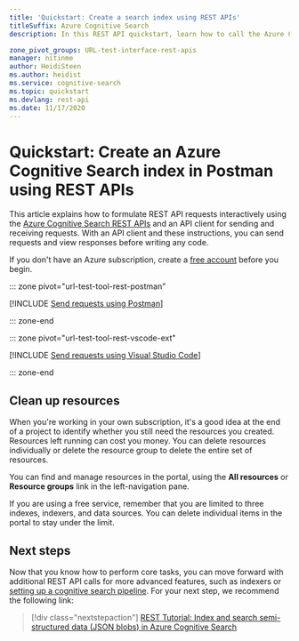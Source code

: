 ```yaml
---
title: 'Quickstart: Create a search index using REST APIs'
titleSuffix: Azure Cognitive Search
description: In this REST API quickstart, learn how to call the Azure Cognitive Search REST APIs using either Postman or Visual Studio Code. 

zone_pivot_groups: URL-test-interface-rest-apis
manager: nitinme
author: HeidiSteen
ms.author: heidist
ms.service: cognitive-search
ms.topic: quickstart
ms.devlang: rest-api
ms.date: 11/17/2020
---
```


# Quickstart: Create an Azure Cognitive Search index in Postman using REST APIs

This article explains how to formulate REST API requests interactively using the [Azure Cognitive Search REST APIs](/rest/api/searchservice) and an API client for sending and receiving requests. With an API client and these instructions, you can send requests and view responses before writing any code.

If you don't have an Azure subscription, create a [free account](https://azure.microsoft.com/free/?WT.mc_id=A261C142F) before you begin.

::: zone pivot="url-test-tool-rest-postman"

[!INCLUDE [Send requests using Postman](includes/search-get-started-rest-postman.md)]

::: zone-end

::: zone pivot="url-test-tool-rest-vscode-ext"

[!INCLUDE [Send requests using Visual Studio Code](includes/search-get-started-rest-vscode-ext.md)]

::: zone-end

## Clean up resources

When you're working in your own subscription, it's a good idea at the end of a project to identify whether you still need the resources you created. Resources left running can cost you money. You can delete resources individually or delete the resource group to delete the entire set of resources.

You can find and manage resources in the portal, using the **All resources** or **Resource groups** link in the left-navigation pane.

If you are using a free service, remember that you are limited to three indexes, indexers, and data sources. You can delete individual items in the portal to stay under the limit. 

## Next steps

Now that you know how to perform core tasks, you can move forward with additional REST API calls for more advanced features, such as indexers or [setting up a cognitive search pipeline](cognitive-search-tutorial-blob.md). For your next step, we recommend the following link:

> [!div class="nextstepaction"]
> [REST Tutorial: Index and search semi-structured data (JSON blobs) in Azure Cognitive Search](search-semi-structured-data.md)